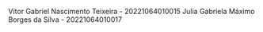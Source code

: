 Vitor Gabriel Nascimento Teixeira - 20221064010015
Julia Gabriela Máximo Borges da Silva - 20221064010017
